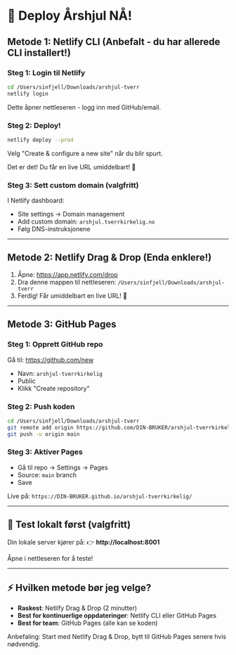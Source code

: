 # 🚀 Deploy Årshjul NÅ!

## Metode 1: Netlify CLI (Anbefalt - du har allerede CLI installert!)

### Steg 1: Login til Netlify
```bash
cd /Users/sinfjell/Downloads/arshjul-tverr
netlify login
```
Dette åpner nettleseren - logg inn med GitHub/email.

### Steg 2: Deploy!
```bash
netlify deploy --prod
```

Velg "Create & configure a new site" når du blir spurt.

Det er det! Du får en live URL umiddelbart! 🎉

### Steg 3: Sett custom domain (valgfritt)
I Netlify dashboard:
- Site settings → Domain management
- Add custom domain: `arshjul.tverrkirkelig.no`
- Følg DNS-instruksjonene

---

## Metode 2: Netlify Drag & Drop (Enda enklere!)

1. Åpne: https://app.netlify.com/drop
2. Dra denne mappen til nettleseren: `/Users/sinfjell/Downloads/arshjul-tverr`
3. Ferdig! Får umiddelbart en live URL! 🎉

---

## Metode 3: GitHub Pages

### Steg 1: Opprett GitHub repo
Gå til: https://github.com/new
- Navn: `arshjul-tverrkirkelig`
- Public
- Klikk "Create repository"

### Steg 2: Push koden
```bash
cd /Users/sinfjell/Downloads/arshjul-tverr
git remote add origin https://github.com/DIN-BRUKER/arshjul-tverrkirkelig.git
git push -u origin main
```

### Steg 3: Aktiver Pages
- Gå til repo → Settings → Pages
- Source: `main` branch
- Save

Live på: `https://DIN-BRUKER.github.io/arshjul-tverrkirkelig/`

---

## 🧪 Test lokalt først (valgfritt)

Din lokale server kjører på:
👉 **http://localhost:8001**

Åpne i nettleseren for å teste!

---

## ⚡ Hvilken metode bør jeg velge?

- **Raskest**: Netlify Drag & Drop (2 minutter)
- **Best for kontinuerlige oppdateringer**: Netlify CLI eller GitHub Pages
- **Best for team**: GitHub Pages (alle kan se koden)

Anbefaling: Start med Netlify Drag & Drop, bytt til GitHub Pages senere hvis nødvendig.


